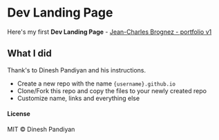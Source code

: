 # Dev Landing Page

Here's my first **Dev Landing Page** - [Jean-Charles Brognez - portfolio v1](https://jcbrognez.github.io)



## What I did

Thank's to Dinesh Pandiyan and his instructions.

* Create a new repo with the name `{username}.github.io`
* Clone/Fork this repo and copy the files to your newly created repo
* Customize name, links and everything else

#### License

MIT © Dinesh Pandiyan
